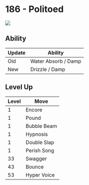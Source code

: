 # 186 - Politoed
![][186]

## Ability

Update | Ability
---    | ---
Old    | Water Absorb / Damp
New    | Drizzle / Damp

## Level Up

Level | Move
---   | ---
  1   | Encore
  1   | Pound
  1   | Bubble Beam
  1   | Hypnosis
  1   | Double Slap
  1   | Perish Song
 33   | Swagger
 43   | Bounce
 53   | Hyper Voice



[186]: /img/pokemon/186.png
